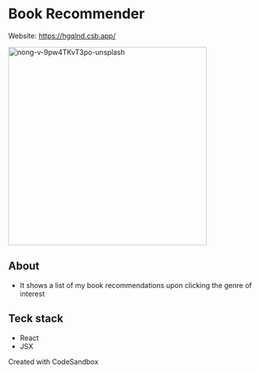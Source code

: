 # Book Recommender
Website: https://hgqlnd.csb.app/

<img src="https://user-images.githubusercontent.com/86553695/191792695-6d554e5e-1751-43fb-a6b4-351f0bb6a5c5.jpg" alt="nong-v-9pw4TKvT3po-unsplash" width="400"/>

## About
* It shows a list of my book recommendations upon clicking the genre of interest
## Teck stack
 - React
 - JSX
 


Created with CodeSandbox
